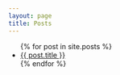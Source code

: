 ```yaml
---
layout: page
title: Posts 
---
```


<ul>
	{% for post in site.posts %}
		<li>
		<a href="{{ post.url }}">{{ post.title }}</a>
		</li>
	{% endfor %}
</ul>

